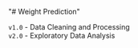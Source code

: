 "# Weight Prediction" 


`v1.0` - Data Cleaning and Processing  
`v2.0` - Exploratory Data Analysis     
